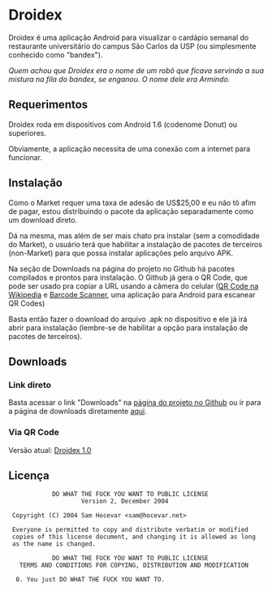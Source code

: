 Droidex
=======

Droidex é uma aplicação Android para visualizar o cardápio semanal do
restaurante universitário do campus São Carlos da USP (ou simplesmente
conhecido como "bandex").

_Quem achou que Droidex era o nome de um robô que ficava servindo a sua mistura
na fila do bandex, se enganou. O nome dele era Armindo._


Requerimentos
-------------

Droidex roda em dispositivos com Android 1.6 (codenome Donut) ou superiores.

Obviamente, a aplicação necessita de uma conexão com a internet para funcionar.

Instalação
----------

Como o Market requer uma taxa de adesão de US$25,00 e eu não tô afim de pagar,
estou distribuindo o pacote da aplicação separadamente como um download direto.

Dá na mesma, mas além de ser mais chato pra instalar (sem a comodidade do
Market), o usuário terá que habilitar a instalação de pacotes de terceiros
(non-Market) para que possa instalar aplicações pelo arquivo APK.

Na seção de Downloads na página do projeto no Github há pacotes compilados e
prontos para instalação. O Github já gera o QR Code, que pode ser usado pra
copiar a URL usando a câmera do celular ([QR Code na
Wikipedia](http://en.wikipedia.org/wiki/QR_code) e [Barcode
Scanner](https://market.android.com/details?id=com.google.zxing.client.android),
uma aplicação para Android para escanear QR Codes)

Basta então fazer o download do arquivo .apk no dispositivo e ele já irá abrir
para instalação (lembre-se de habilitar a opção para instalação de pacotes de
terceiros).


Downloads
---------

### Link direto ###

Basta acessar o link "Downloads" na [página do projeto no
Github](http://github.com/13k/droidex) ou ir para a página de downloads
diretamente [aqui](http://github.com/13k/droidex/archives/master).

### Via QR Code ###

Versão atual: [Droidex 1.0](http://github.com/13k/droidex/Droidex-1.0.apk/qr_code)


Licença
-------

```
            DO WHAT THE FUCK YOU WANT TO PUBLIC LICENSE
                    Version 2, December 2004

 Copyright (C) 2004 Sam Hocevar <sam@hocevar.net>

 Everyone is permitted to copy and distribute verbatim or modified
 copies of this license document, and changing it is allowed as long
 as the name is changed.

            DO WHAT THE FUCK YOU WANT TO PUBLIC LICENSE
   TERMS AND CONDITIONS FOR COPYING, DISTRIBUTION AND MODIFICATION

  0. You just DO WHAT THE FUCK YOU WANT TO.
```
